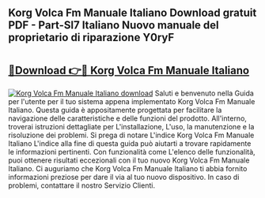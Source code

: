 ## Korg Volca Fm Manuale Italiano Download gratuit PDF - Part-Sl7 Italiano Nuovo manuale del proprietario di riparazione Y0ryF

# <h2><a href="http://df9z821.blite.top/?on=Korg+Volca+Fm+Manuale+Italiano">🔗Download 👉🔴 Korg Volca Fm Manuale Italiano</a></h2>

[![Korg Volca Fm Manuale Italiano download](https://i.imgur.com/lujVjoI.png)](http://df9z821.blite.top/?on=Korg+Volca+Fm+Manuale+Italiano)
Saluti e benvenuto nella Guida per l'utente per il tuo sistema appena implementato Korg Volca Fm Manuale Italiano. Questa guida è appositamente progettata per facilitare la navigazione delle caratteristiche e delle funzioni del prodotto. All'interno, troverai istruzioni dettagliate per L'installazione, L'uso, la manutenzione e la risoluzione dei problemi. Si prega di notare L'indice Korg Volca Fm Manuale Italiano L'indice alla fine di questa guida può aiutarti a trovare rapidamente le informazioni pertinenti. Con funzionalità come L'elenco delle funzionalità, puoi ottenere risultati eccezionali con il tuo nuovo Korg Volca Fm Manuale Italiano. Ci auguriamo che Korg Volca Fm Manuale Italiano ti abbia fornito informazioni preziose per dare il via al tuo nuovo dispositivo. In caso di problemi, contattare il nostro Servizio Clienti.
